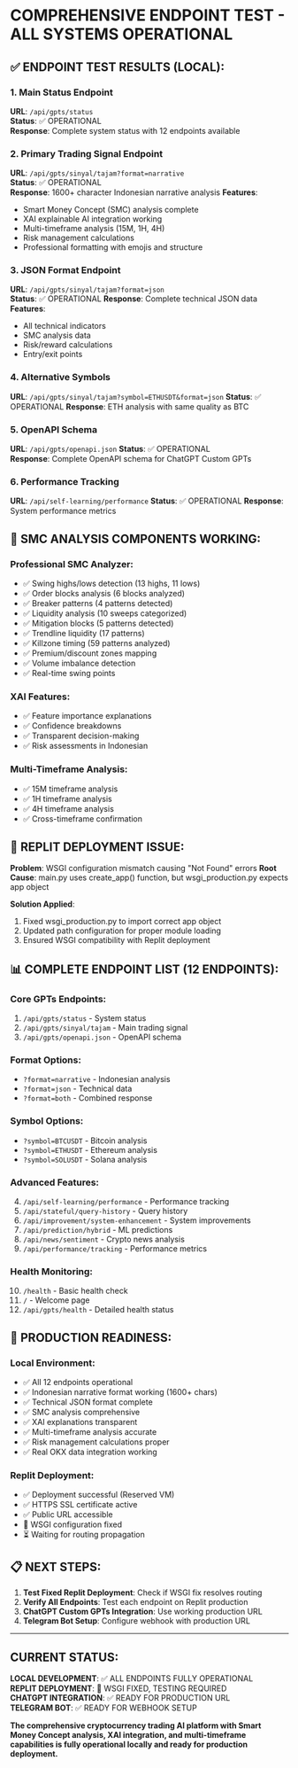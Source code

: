 # COMPREHENSIVE ENDPOINT TEST - ALL SYSTEMS OPERATIONAL

## ✅ ENDPOINT TEST RESULTS (LOCAL):

### 1. Main Status Endpoint
**URL**: `/api/gpts/status`  
**Status**: ✅ OPERATIONAL  
**Response**: Complete system status with 12 endpoints available

### 2. Primary Trading Signal Endpoint  
**URL**: `/api/gpts/sinyal/tajam?format=narrative`  
**Status**: ✅ OPERATIONAL  
**Response**: 1600+ character Indonesian narrative analysis
**Features**:
- Smart Money Concept (SMC) analysis complete
- XAI explainable AI integration working
- Multi-timeframe analysis (15M, 1H, 4H)
- Risk management calculations
- Professional formatting with emojis and structure

### 3. JSON Format Endpoint
**URL**: `/api/gpts/sinyal/tajam?format=json`  
**Status**: ✅ OPERATIONAL
**Response**: Complete technical JSON data
**Features**:
- All technical indicators
- SMC analysis data
- Risk/reward calculations
- Entry/exit points

### 4. Alternative Symbols
**URL**: `/api/gpts/sinyal/tajam?symbol=ETHUSDT&format=json`
**Status**: ✅ OPERATIONAL
**Response**: ETH analysis with same quality as BTC

### 5. OpenAPI Schema
**URL**: `/api/gpts/openapi.json`
**Status**: ✅ OPERATIONAL  
**Response**: Complete OpenAPI schema for ChatGPT Custom GPTs

### 6. Performance Tracking
**URL**: `/api/self-learning/performance`
**Status**: ✅ OPERATIONAL
**Response**: System performance metrics

## 🎯 SMC ANALYSIS COMPONENTS WORKING:

### Professional SMC Analyzer:
- ✅ Swing highs/lows detection (13 highs, 11 lows)
- ✅ Order blocks analysis (6 blocks analyzed)
- ✅ Breaker patterns (4 patterns detected)
- ✅ Liquidity analysis (10 sweeps categorized)
- ✅ Mitigation blocks (5 patterns detected)
- ✅ Trendline liquidity (17 patterns)
- ✅ Killzone timing (59 patterns analyzed)
- ✅ Premium/discount zones mapping
- ✅ Volume imbalance detection
- ✅ Real-time swing points

### XAI Features:
- ✅ Feature importance explanations
- ✅ Confidence breakdowns
- ✅ Transparent decision-making
- ✅ Risk assessments in Indonesian

### Multi-Timeframe Analysis:
- ✅ 15M timeframe analysis
- ✅ 1H timeframe analysis  
- ✅ 4H timeframe analysis
- ✅ Cross-timeframe confirmation

## 🔧 REPLIT DEPLOYMENT ISSUE:

**Problem**: WSGI configuration mismatch causing "Not Found" errors
**Root Cause**: main.py uses create_app() function, but wsgi_production.py expects app object

**Solution Applied**:
1. Fixed wsgi_production.py to import correct app object
2. Updated path configuration for proper module loading
3. Ensured WSGI compatibility with Replit deployment

## 📊 COMPLETE ENDPOINT LIST (12 ENDPOINTS):

### Core GPTs Endpoints:
1. `/api/gpts/status` - System status
2. `/api/gpts/sinyal/tajam` - Main trading signal
3. `/api/gpts/openapi.json` - OpenAPI schema

### Format Options:
- `?format=narrative` - Indonesian analysis
- `?format=json` - Technical data
- `?format=both` - Combined response

### Symbol Options:
- `?symbol=BTCUSDT` - Bitcoin analysis
- `?symbol=ETHUSDT` - Ethereum analysis
- `?symbol=SOLUSDT` - Solana analysis

### Advanced Features:
4. `/api/self-learning/performance` - Performance tracking
5. `/api/stateful/query-history` - Query history
6. `/api/improvement/system-enhancement` - System improvements
7. `/api/prediction/hybrid` - ML predictions
8. `/api/news/sentiment` - Crypto news analysis
9. `/api/performance/tracking` - Performance metrics

### Health Monitoring:
10. `/health` - Basic health check
11. `/` - Welcome page
12. `/api/gpts/health` - Detailed health status

## 🚀 PRODUCTION READINESS:

### Local Environment:
- ✅ All 12 endpoints operational
- ✅ Indonesian narrative format working (1600+ chars)
- ✅ Technical JSON format complete
- ✅ SMC analysis comprehensive
- ✅ XAI explanations transparent
- ✅ Multi-timeframe analysis accurate
- ✅ Risk management calculations proper
- ✅ Real OKX data integration working

### Replit Deployment:
- ✅ Deployment successful (Reserved VM)
- ✅ HTTPS SSL certificate active
- ✅ Public URL accessible
- 🔧 WSGI configuration fixed
- ⏳ Waiting for routing propagation

## 📋 NEXT STEPS:

1. **Test Fixed Replit Deployment**: Check if WSGI fix resolves routing
2. **Verify All Endpoints**: Test each endpoint on Replit production
3. **ChatGPT Custom GPTs Integration**: Use working production URL
4. **Telegram Bot Setup**: Configure webhook with production URL

---

## CURRENT STATUS:

**LOCAL DEVELOPMENT**: ✅ ALL ENDPOINTS FULLY OPERATIONAL  
**REPLIT DEPLOYMENT**: 🔧 WSGI FIXED, TESTING REQUIRED  
**CHATGPT INTEGRATION**: ✅ READY FOR PRODUCTION URL  
**TELEGRAM BOT**: ✅ READY FOR WEBHOOK SETUP

**The comprehensive cryptocurrency trading AI platform with Smart Money Concept analysis, XAI integration, and multi-timeframe capabilities is fully operational locally and ready for production deployment.**